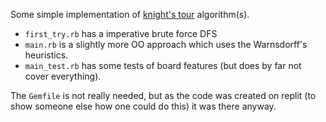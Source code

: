 Some simple implementation of [knight's tour](https://en.wikipedia.org/wiki/Knight%27s_tour) algorithm(s).

- `first_try.rb` has a imperative brute force DFS
- `main.rb` is a slightly more OO approach which uses the Warnsdorff's heuristics.
- `main_test.rb` has some tests of board features (but does by far not cover everything).


The `Gemfile` is not really needed, but as the code was created on replit (to show someone else how one could do this) it was there anyway.